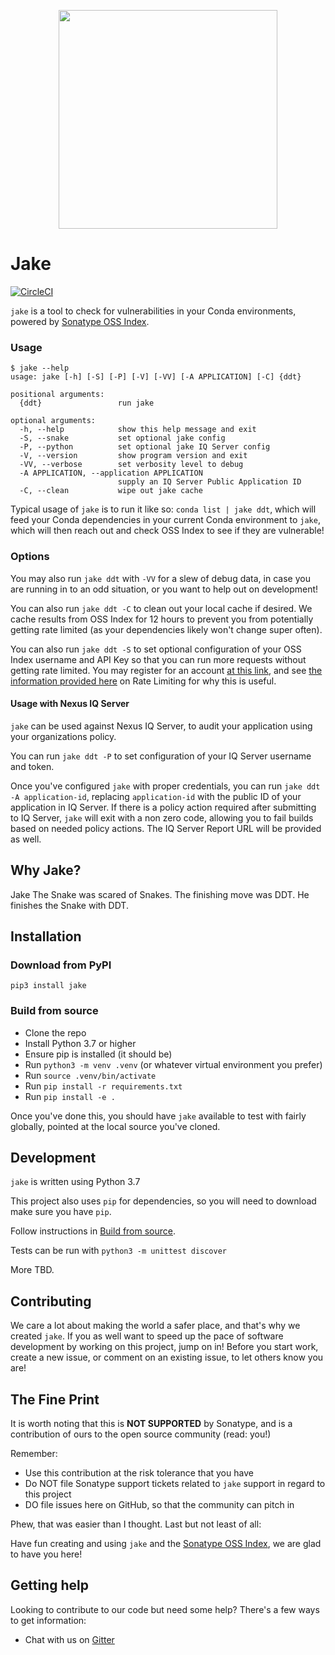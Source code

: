 <p align="center">
    <img src="https://github.com/sonatype-nexus-community/jake/blob/master/docs/images/SON_Jake_the_Snake_Logo_v3@2x.png" width="350"/>
</p>

# Jake

[![CircleCI](https://circleci.com/gh/sonatype-nexus-community/jake.svg?style=svg)](https://circleci.com/gh/sonatype-nexus-community/jake) 

`jake` is a tool to check for vulnerabilities in your Conda environments, powered by [Sonatype OSS Index](https://ossindex.sonatype.org/).

### Usage

```
$ jake --help
usage: jake [-h] [-S] [-P] [-V] [-VV] [-A APPLICATION] [-C] {ddt}

positional arguments:
  {ddt}                 run jake

optional arguments:
  -h, --help            show this help message and exit
  -S, --snake           set optional jake config
  -P, --python          set optional jake IQ Server config
  -V, --version         show program version and exit
  -VV, --verbose        set verbosity level to debug
  -A APPLICATION, --application APPLICATION
                        supply an IQ Server Public Application ID
  -C, --clean           wipe out jake cache
```

Typical usage of `jake` is to run it like so: `conda list | jake ddt`, which will feed your Conda dependencies in your current Conda environment to `jake`, which will then reach out and check OSS Index to see if they are vulnerable!

### Options

You may also run `jake ddt` with `-VV` for a slew of debug data, in case you are running in to an odd situation, or you want to help out on development!

You can also run `jake ddt -C` to clean out your local cache if desired. We cache results from OSS Index for 12 hours to prevent you from potentially getting rate limited (as your dependencies likely won't change super often). 

You can also run `jake ddt -S` to set optional configuration of your OSS Index username and API Key so that you can run more requests without getting rate limited. You may register for an account [at this link](https://ossindex.sonatype.org/user/register), and see [the information provided here](https://ossindex.sonatype.org/doc/rest) on Rate Limiting for why this is useful.

#### Usage with Nexus IQ Server

`jake` can be used against Nexus IQ Server, to audit your application using your organizations policy.

You can run `jake ddt -P` to set configuration of your IQ Server username and token.

Once you've configured `jake` with proper credentials, you can run `jake ddt -A application-id`, replacing `application-id` with the public ID of your application in IQ Server. If there is a policy action required after submitting to IQ Server, `jake` will exit with a non zero code, allowing you to fail builds based on needed policy actions. The IQ Server Report URL will be provided as well.

## Why Jake?

Jake The Snake was scared of Snakes. The finishing move was DDT. He finishes the Snake with DDT.

## Installation

### Download from PyPI

`pip3 install jake`

### Build from source

* Clone the repo
* Install Python 3.7 or higher
* Ensure pip is installed (it should be)
* Run `python3 -m venv .venv` (or whatever virtual environment you prefer)
* Run `source .venv/bin/activate`
* Run `pip install -r requirements.txt`
* Run `pip install -e .`

Once you've done this, you should have `jake` available to test with fairly globally, pointed at the local source you've cloned.

## Development

`jake` is written using Python 3.7

This project also uses `pip` for dependencies, so you will need to download make sure you have `pip`.

Follow instructions in [Build from source](#build-from-source).

Tests can be run with `python3 -m unittest discover`

More TBD.

## Contributing

We care a lot about making the world a safer place, and that's why we created `jake`. If you as well want to
speed up the pace of software development by working on this project, jump on in! Before you start work, create
a new issue, or comment on an existing issue, to let others know you are!

## The Fine Print

It is worth noting that this is **NOT SUPPORTED** by Sonatype, and is a contribution of ours
to the open source community (read: you!)

Remember:

* Use this contribution at the risk tolerance that you have
* Do NOT file Sonatype support tickets related to `jake` support in regard to this project
* DO file issues here on GitHub, so that the community can pitch in

Phew, that was easier than I thought. Last but not least of all:

Have fun creating and using `jake` and the [Sonatype OSS Index](https://ossindex.sonatype.org/), we are glad to have you here!

## Getting help

Looking to contribute to our code but need some help? There's a few ways to get information:

* Chat with us on [Gitter](https://gitter.im/sonatype/nexus-developers)
